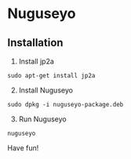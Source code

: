 # Nuguseyo

## Installation

1. Install jp2a
```
sudo apt-get install jp2a
```

2. Install Nuguseyo
```
sudo dpkg -i nuguseyo-package.deb
```

3. Run Nuguseyo
```
nuguseyo
```

Have fun!
